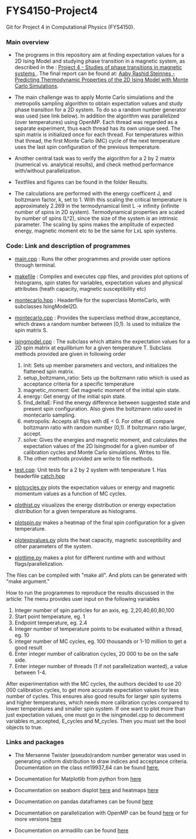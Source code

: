 # FYS4150-Project4
Git for Project 4 in Computational Physics (FYS4150).

### Main overview
* The programs in this repository aim at finding expectation values for a 2D Ising Model and studying phase transition in a magnetic system, as described in the : [Project 4 - Studies of phase transitions in magnetic systems ](https://github.com/Seedsiz/FYS4150-Project4/blob/main/report/Project%20description.pdf). The final report can be found at: [Aaby Rashid Steinnes - Predicting Thermodynamic Properties of the 2D Ising Model with Monte Carlo Simulations](https://github.com/Seedsiz/FYS4150-Project4/blob/main/report/Aaby_Steinnes_Rashid_exploring_the_ising_model_report.pdf).

* The main challenge was to apply Monte Carlo simulations and the metropolis sampling algorithm to obtain expectation values and study phase transition for a 2D system. To do so a random number generator was used (see link below). In addition the algorithm was parallelized (over temperatures) using OpenMP. Each thread was regarded as a separate experiment, thus each thread has its own unique seed. The spin matrix is initialized once for each thread. For temperatures within that thread, the first Monte Carlo (MC) cycle of the next temperature uses the last spin configuration of the previous temperature.

* Another central task was to verify the algorithm for a 2 by 2 matrix (numerical vs. analytical results), and check method performance with/without parallelization. 

* Textfiles and figures can be found in the folder Results.

* The calculations are performed with the energy coefficent J, and boltzmann factor, k, set to 1. With this scaling the critical temperature is approximately 2.269 in the termodynamical limit L -> infinity (infinite number of spins in 2D system). Termodynamical properties are scaled by number of spins (L^2), since the size of the system is an intrinsic parameter. The scaling by spins makes the amplitude of expected energy, magnetic moment etc to be the same for LxL spin systems. 

### Code: Link and description of programmes
- [main.cpp](https://github.com/Seedsiz/FYS4150-Project4/blob/main/code-and-results/main.cpp) : Runs the other programmes and provide user options through terminal.

 - [makefile](https://github.com/Seedsiz/FYS4150-Project4/blob/main/code-and-results/makefile) : Compiles and executes cpp files, and provides plot options of histograms, spin states for variables, expectation values and physical attributes (heath capacity, magnetic susceptibility etc)  

-  [montecarlo.hpp](https://github.com/Seedsiz/FYS4150-Project4/blob/main/code-and-results/montecarlo.hpp) : Headerfile for the superclass MonteCarlo, with subclasses IsingModel2D.

- [montecarlo.cpp](https://github.com/Seedsiz/FYS4150-Project4/blob/main/code-and-results/montecarlo.cpp) : Provides the superclass method draw_acceptance, which draws a random number between [0,1). Is used to initialize the spin matrix S.
- [isingmodel.cpp](https://github.com/Seedsiz/FYS4150-Project4/blob/main/code-and-results/isingmodel.cpp) : The subclass which attains the expectation values for a 2D spin matrix at equilibrium for a given temperature T. Subclass methods provided are given in following order
  1. init: Sets up member parameters and vectors, and initializes the flattened spin matrix.
  2. setup_boltzmann_ratio: Sets up the boltzmann ratio which is used as acceptance criteria for a specific temperature
  3. magnetic_moment: Get magnetic moment of the initial spin state.
  4. energy: Get energy of the initial spin state.
  5. find_deltaE: Find the energy difference between suggested state and present spin configuration. Also gives the boltzmann ratio used in montecarlo sampling.
  6. metropolis: Accepts all flips with dE < 0. For other dE compare boltzmann ratio with random number [0,1). If boltzmann ratio larger, accept.
  7. solve: Gives the energies and magnetic moment, and calculates the expectation values of the 2D Isingmodel for a given number of calibration cycles and Monte Carlo simulations. Writes to file.
  8. The other methods provided are write to file methods.

- [test.cpp](https://github.com/Seedsiz/FYS4150-Project4/blob/main/code-and-results/test.cpp): Unit tests for a 2 by 2 system with temperature 1. Has headerfile [catch.hpp](https://github.com/Seedsiz/FYS4150-Project4/blob/main/code-and-results/catch.hpp)

- [plotcycles.py](https://github.com/Seedsiz/FYS4150-Project4/blob/main/code-and-results/plotcycles.py) plots the expectation values or energy and magnetic momentum values as a function of MC cycles.
- [plothist.py](https://github.com/Seedsiz/FYS4150-Project4/blob/main/code-and-results/plothist.py) visualizes the energy distribution or energy expectation distribution for a given temperature as histograms.
- [plotspin.py](https://github.com/Seedsiz/FYS4150-Project4/blob/main/code-and-results/plotspin.py) makes a heatmap of the final spin configuration for a given temperature.
- [plotexpvalues.py](https://github.com/Seedsiz/FYS4150-Project4/blob/main/code-and-results/plotexpvalues.py) plots the heat capacity, magnetic susceptibility and other parameters of the system.
- [plottime.py](https://github.com/Seedsiz/FYS4150-Project4/blob/main/code-and-results/plottime.py) makes a plot for different runtime with and without flags/parallelization.

The files can be compiled with "make all". And plots can be generated with "make argument."

How to run the programmes to reproduce the results discussed in the article: The menu provides user input on the following variables
  1. Integer number of spin particles for an axis, eg. 2,20,40,60,80,100
  2. Start point temperature, eg. 1
  3. Endpoint temperature, eg. 2.4
  4. Integer number of temperature points to be evaluated within a thread, eg. 10
  5. integer number of MC cycles, eg. 100 thousands or 1-10 million to get a good result
  6. Enter integer number of calibration cycles, 20 000 to be on the safe side.
  7. Enter integer number of threads (1 if not parallelization wanted), a value between 1-4.

After experimentation with the MC cycles, the authors decided to use 20 000 calibration cycles, to get more accurate expectation values for less number of cycles. This ensures also good results for larger spin systems and higher temperatures, which needs more calibration cycles compared to lower temperatures and smaller spin system. If one want to plot more than just expectation values, one must go in the isingmodel.cpp to decomment variables m_accepted, E_cycles and M_cycles. Then you must set the bool objects to true.

### Links and packages
- The Mersenne Twister (pseudo)random number generator was used in generating uniform distribution to draw indices and acceptance criteria. Documentation on the class mt19937_64 can be found [here.](https://www.cplusplus.com/reference/random/mt19937_64/)

- Documentation for Matplotlib from python from [here](https://matplotlib.org/)

- Documentation on seaborn displot [here](https://seaborn.pydata.org/generated/seaborn.displot.html#seaborn.displot) and heatmaps [here](https://seaborn.pydata.org/generated/seaborn.heatmap.html)

- Documentation on pandas dataframes can be found [here](https://pandas.pydata.org/pandas-docs/stable/reference/api/pandas.DataFrame.html)

- Documentation on parallelization with OpenMP can be found [here](https://www.openmp.org/wp-content/uploads/OpenMP-4.5-1115-CPP-web.pdf) or for more versions [here](https://www.openmp.org/resources/refguides/)

- Documentation on armadillo can be found [here](http://arma.sourceforge.net/docs.html)
